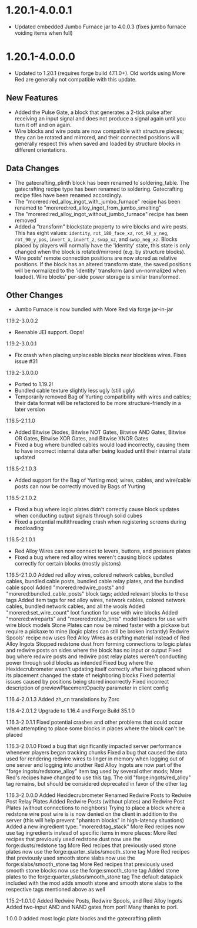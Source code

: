 # 1.20.1-4.0.0.1
* Updated embedded Jumbo Furnace jar to 4.0.0.3 (fixes jumbo furnace voiding items when full)

# 1.20.1-4.0.0.0
* Updated to 1.20.1 (requires forge build 47.1.0+). Old worlds using More Red are generally not compatible with this update.

## New Features
* Added the Pulse Gate, a block that generates a 2-tick pulse after receiving an input signal and does not produce a signal again until you turn it off and on again.
* Wire blocks and wire posts are now compatible with structure pieces; they can be rotated and mirrored, and their connected positions will generally respect this when saved and loaded by structure blocks in different orientations.

## Data Changes
* The gatecrafting_plinth block has been renamed to soldering_table. The gatecrafting recipe type has been renamed to soldering. Gatecrafting recipe files have been renamed accordingly.
* The "morered:red_alloy_ingot_with_jumbo_furnace" recipe has been renamed to "morered:red_alloy_ingot_from_jumbo_smelting"
* The "morered:red_alloy_ingot_without_jumbo_furnace" recipe has been removed
* Added a "transform" blockstate property to wire blocks and wire posts. This has eight values: `identity`, `rot_180_face_xz`, `rot_90_y_neg`, `rot_90_y_pos`, `invert_x`, `invert_z`, `swap_xz`, and `swap_neg_xz`. Blocks placed by players will normally have the 'identity' state, this state is only changed when the block is rotated/mirrored (e.g. by structure blocks).
* Wire posts' remote connection positions are now stored as relative positions. If the block has an altered transform state, the saved positions will be normalized to the 'identity' transform (and un-normalized when loaded). Wire blocks' per-side power storage is similar transformed.

## Other Changes
* Jumbo Furnace is now bundled with More Red via forge jar-in-jar


1.19.2-3.0.0.2
 * Reenable JEI support. Oops!

1.19.2-3.0.0.1
 * Fix crash when placing unplaceable blocks near blockless wires. Fixes issue #31

1.19.2-3.0.0.0
 * Ported to 1.19.2!
 * Bundled cable texture slightly less ugly (still ugly)
 * Temporarily removed Bag of Yurting compatibility with wires and cables; their data format will be refactored to be more structure-friendly in a later version
 

1.16.5-2.1.1.0
 * Added Bitwise Diodes, Bitwise NOT Gates, Bitwise AND Gates, Bitwise OR Gates, Bitwise XOR Gates, and Bitwise XNOR Gates
 * Fixed a bug where bundled cables would load incorrectly, causing them to have incorrect internal data after being loaded until their internal state updated

1.16.5-2.1.0.3
 * Added support for the Bag of Yurting mod; wires, cables, and wire/cable posts can now be correctly moved by Bags of Yurting

1.16.5-2.1.0.2
 * Fixed a bug where logic plates didn't correctly cause block updates when conducting output signals through solid cubes
 * Fixed a potential multithreading crash when registering screens during modloading

1.16.5-2.1.0.1
 * Red Alloy Wires can now connect to levers, buttons, and pressure plates
 * Fixed a bug where red alloy wires weren't causing block updates correctly for certain blocks (mostly pistons)

1.16.5-2.1.0.0
	Added red alloy wires, colored network cables, bundled cables, bundled cable posts, bundled cable relay plates, and the bundled cable spool
	Added "morered:redwire_posts" and "morered:bundled_cable_posts" block tags; added relevant blocks to these tags
	Added item tags for red alloy wires, network cables, colored network cables, bundled network cables, and all the wools
	Added "morered:set_wire_count" loot function for use with wire blocks
	Added "morered:wireparts" and "morered:rotate_tints" model loaders for use with wire block models
	Stone Plates can now be mined faster with a pickaxe but require a pickaxe to mine (logic plates can still be broken instantly)
	Redwire Spools' recipe now uses Red Alloy Wires as crafting material instead of Red Alloy Ingots
	Stopped redstone dust from forming connections to logic plates and redwire posts on sides where the block has no input or output
	Fixed bug where redwire posts and redwire post relay plates weren't conducting power through solid blocks as intended
	Fixed bug where the Hexidecrubrometer wasn't updating itself correctly after being placed when its placement changed the state of neighboring blocks
	Fixed potential issues caused by positions being stored incorrectly
	Fixed incorrect description of previewPlacementOpacity parameter in client config

1.16.4-2.0.1.3
	Added zh_cn translations by Zorc

1.16.4-2.0.1.2
	Upgrade to 1.16.4 and Forge Build 35.1.0

1.16.3-2.0.1.1
	Fixed potential crashes and other problems that could occur when attempting to place some blocks in places where the block can't be placed

1.16.3-2.0.1.0
	Fixed a bug that significantly impacted server performance whenever players began tracking chunks
	Fixed a bug that caused the data used for rendering redwire wires to linger in memory when logging out of one server and logging into another
	Red Alloy Ingots are now part of the "forge:ingots/redstone_alloy" item tag used by several other mods; More Red's recipes have changed to use this tag. The old "forge:ingots/red_alloy" tag remains, but should be considered deprecated in favor of the other tag

1.16.3-2.0.0.0
	Added Hexidecrubrometer
	Renamed Redwire Posts to Redwire Post Relay Plates
	Added Redwire Posts (without plates) and Redwire Post Plates (without connections to neighbors)
	Trying to place a block where a redstone wire post wire is is now denied on the client in addition to the server (this will help prevent "phantom blocks" in high-latency situations)
	Added a new ingredient type: "morered:tag_stack"
	More Red recipes now use tag ingredients instead of specific items in more places:
	More Red recipes that previously used redstone dust now use the forge:dusts/redstone tag
	More Red recipes that previously used stone plates now use the forge:quarter_slabs/smooth_stone tag
	More Red recipes that previously used smooth stone slabs now use the forge:slabs/smooth_stone tag
	More Red recipes that previously used smooth stone blocks now use the forge:smooth_stone tag
	Added stone plates to the forge:quarter_slabs/smooth_stone tag
	The default datapack included with the mod adds smooth stone and smooth stone slabs to the respective tags mentioned above as well

1.15.2-1.0.1.0
	Added Redwire Posts, Redwire Spools, and Red Alloy Ingots
	Added two-input AND and NAND gates from porl! Many thanks to porl.

1.0.0.0
	added most logic plate blocks and the gatecrafting plinth